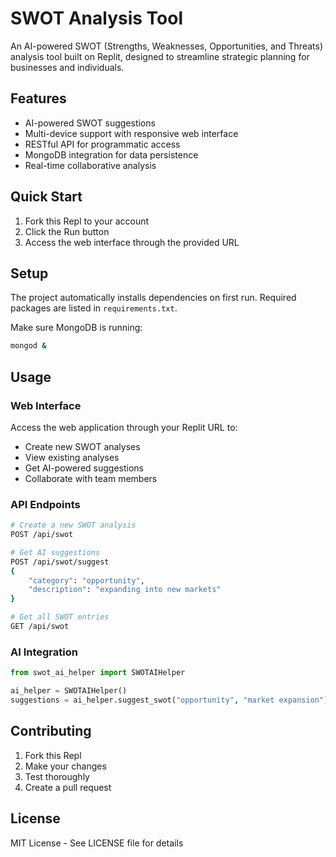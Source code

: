 
# SWOT Analysis Tool

An AI-powered SWOT (Strengths, Weaknesses, Opportunities, and Threats) analysis tool built on Replit, designed to streamline strategic planning for businesses and individuals.

## Features

- AI-powered SWOT suggestions
- Multi-device support with responsive web interface
- RESTful API for programmatic access
- MongoDB integration for data persistence
- Real-time collaborative analysis

## Quick Start

1. Fork this Repl to your account
2. Click the Run button
3. Access the web interface through the provided URL

## Setup

The project automatically installs dependencies on first run. Required packages are listed in `requirements.txt`.

Make sure MongoDB is running:
```bash
mongod &
```

## Usage

### Web Interface
Access the web application through your Replit URL to:
- Create new SWOT analyses
- View existing analyses
- Get AI-powered suggestions
- Collaborate with team members

### API Endpoints

```bash
# Create a new SWOT analysis
POST /api/swot

# Get AI suggestions
POST /api/swot/suggest
{
    "category": "opportunity",
    "description": "expanding into new markets"
}

# Get all SWOT entries
GET /api/swot
```

### AI Integration

```python
from swot_ai_helper import SWOTAIHelper

ai_helper = SWOTAIHelper()
suggestions = ai_helper.suggest_swot("opportunity", "market expansion")
```

## Contributing

1. Fork this Repl
2. Make your changes
3. Test thoroughly
4. Create a pull request

## License

MIT License - See LICENSE file for details
